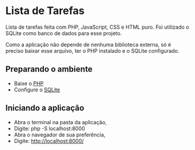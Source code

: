 # Lista de Tarefas

Lista de tarefas feita com PHP, JavaScript, CSS e HTML puro. Foi utilizado o SQLite como banco de dados para esse projeto.

Como a aplicação não depende de nenhuma biblioteca externa, só é preciso baixar esse arquivo, ter o PHP instalado e o SQLite configurado.

## Preparando o ambiente

- Baixe o [PHP](https://www.php.net/manual/pt_BR/install.php)
- Configure o [SQLite](https://www.php.net/manual/pt_BR/ref.pdo-sqlite.php)

## Iniciando a aplicação

- Abra o terminal na pasta da aplicação,
- Digite: php -S localhost:8000
- Abra o navegador de sua preferência,
- Digite: <http://localhost:8000/>
